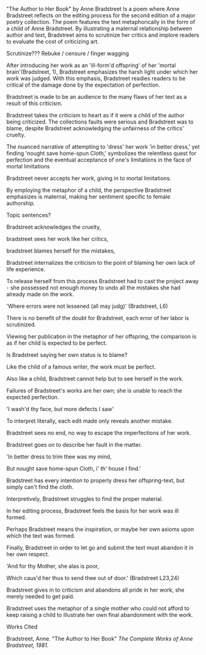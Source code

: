 
"The Author to Her Book" by Anne Bradstreet Is a poem where Anne Bradstreet reflects on the editing process for the second edition of a major poetry collection. The poem features the text metaphorically in the form of a child of Anne Bradstreet. By illustrating a maternal relationship between author and text, Bradstreet aims to scrutinize her critics and implore readers to evaluate the cost of criticizing art.

Scrutinize??? Rebuke / censure / finger wagging

After introducing her work as an 'ill-form'd offspring' of her 'mortal brain'(Bradstreet, 1), Bradstreet emphasizes the harsh light under which her work was judged. With this emphasis, Bradstreet readies readers to be critical of the damage done by the expectation of perfection.

Bradstreet is made to be an audience to the many flaws of her text as a result of this criticism.

Bradstreet takes the criticism to heart as if it were a child of the author being criticized. The collections faults were serious and Bradstreet was to blame, despite Bradstreet acknowledging the unfairness of the critics' cruelty.

The nuanced narrative of attempting to 'dress' her work 'in better dress,' yet finding 'nought save home-spun Cloth,' symbolizes the relentless quest for perfection and the eventual acceptance of one's limitations in the face of mortal limitations

Bradstreet never accepts her work, giving in to mortal limitations.

By employing the metaphor of a child, the perspective Bradstreet emphasizes is maternal, making her sentiment specific to female authorship.

Topic sentences?

Bradstreet acknowledges the cruelty,

bradstreet sees her work like her critics,

bradstreet blames herself for the mistakes,

Bradstreet internalizes the criticism to the point of blaming her own lack of life experience.

To release herself from this process Bradstreet had to cast the project away - she possessed not enough money to undo all the mistakes she had already made on the work.

'Where errors were not lessened (all may judg)' (Bradstreet, L6)

There is no benefit of the doubt for Bradstreet, each error of her labor is scrutinized.

Viewing her publication in the metaphor of her offspring, the comparison is as if her child is expected to be perfect.

Is Bradstreet saying her own status is to blame?

Like the child of a famous writer, the work must be perfect.

Also like a child, Bradstreet cannot help but to see herself in the work.

Failures of Bradstreet's works are her own; she is unable to reach the expected perfection.

'I wash'd thy face, but more defects I saw'

To interpret literally, each edit made only reveals another mistake.

Bradstreet sees no end, no way to escape the imperfections of her work.

Bradstreet goes on to describe her fault in the matter.

'In better dress to trim thee was my mind,

But nought save home-spun Cloth, i' th' house I find.'

Bradstreet has every intention to properly dress her offspring-text, but simply can't find the cloth.

Interpretively, Bradstreet struggles to find the proper material.

In her editing process, Bradstreet feels the basis for her work was ill formed.

Perhaps Bradstreet means the inspiration, or maybe her own axioms upon which the text was formed.

Finally, Bradstreet in order to let go and submit the text must abandon it in her own respect.

'And for thy Mother, she alas is poor,

Which caus'd her thus to send thee out of door.' (Bradstreet L23,24)

Bradstreet gives in to criticism and abandons all pride in her work, she merely needed to get paid.

Bradstreet uses the metaphor of a single mother who could not afford to keep raising a child to illustrate her own final abandonment with the work.

Works Cited

Bradstreet, Anne. "The Author to Her Book" _The Complete Works of Anne Bradstreet, 1981._